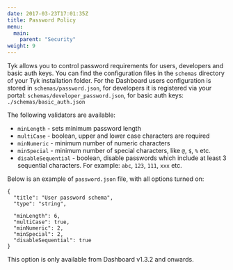 ```yaml
---
date: 2017-03-23T17:01:35Z
title: Password Policy
menu:
  main:
    parent: "Security"
weight: 9 
---
```


Tyk allows you to control password requirements for users, developers and basic auth keys. You can find the configuration files in the `schemas` directory of your Tyk installation folder. For the Dashboard users configuration is stored in `schemas/password.json`, for developers it is registered via your portal: `schemas/developer_password.json`, for basic auth keys: `./schemas/basic_auth.json`

The following validators are available:

*   `minLength` - sets minimum password length
*   `multiCase` - boolean, upper and lower case characters are required
*   `minNumeric` - minimum number of numeric characters
*   `minSpecial` - minimum number of special characters, like `@`, `$`, `%` etc.
*   `disableSequential` - boolean, disable passwords which include at least 3 sequential characters. For example: `abc`, `123`, `111`, `xxx` etc.

Below is an example of `password.json` file, with all options turned on:

```{.copyWrapper}
{
  "title": "User password schema",
  "type": "string",

  "minLength": 6,
  "multiCase": true,
  "minNumeric": 2,
  "minSpecial": 2,
  "disableSequential": true
}
```

This option is only available from Dashboard v1.3.2 and onwards.
